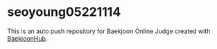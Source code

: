 # seoyoung05221114
This is an auto push repository for Baekjoon Online Judge created with [BaekjoonHub](https://github.com/BaekjoonHub/BaekjoonHub).
